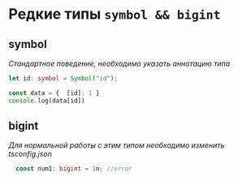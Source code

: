# Редкие типы `symbol && bigint`


## symbol 
*Стандартное поведение, необходимо указать аннотацию типа*

```TypeScript
let id: symbol = Symbol("id");

const data = {  [id]: 1 }
console.log(data[id])
```


## bigint 
*Для нормальной работы с этим типом необходимо изменить tsconfig.json*

```TypeScript
  const num1: bigint = 1n; //error
```
